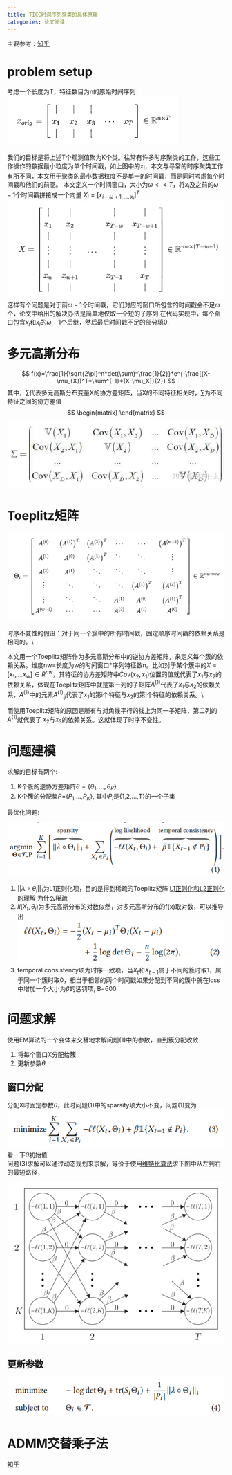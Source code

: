```yaml
---
title: TICC时间序列聚类的具体原理
categories: 论文阅读
---
```

主要参考：[知乎](https://zhuanlan.zhihu.com/p/459773743)
# problem setup
考虑一个长度为T，特征数目为n的原始时间序列\
![picture 3](../../images/a2961b52a495130a0889b842482991585d6f3fe7e4e9015ed3cae55700c9d1dc.png)  

我们的目标是将上述T个观测值聚为K个类。往常有许多时序聚类的工作，这些工作操作的数据最小粒度为单个时间戳，如上图中的$x_i$，本文与寻常的时序聚类工作有所不同，本文用于聚类的最小数据粒度不是单一的时间戳，而是同时考虑每个时间戳和他们的前驱。
本文定义一个时间窗口，大小为$\omega<<T$，将$x_i$及之前的$\omega-1$个时间戳拼接成一个向量
$X_i=[x_{i-\omega+1,...,x_i}]^T$
![picture 5](../../images/1df985efe7a82b99c25f695a8fc6b9db9ec589bf9426960e446aa1e3a664b3d8.png)  
这样有个问题是对于前$\omega-1$个时间戳，它们对应的窗口所包含的时间戳会不足$\omega$个，论文中给出的解决办法是简单地仅取一个短的子序列.在代码实现中，每个窗口包含$x_i$和$x_i$的$\omega-1$个后继，然后最后时间戳不足的部分填0.


# 多元高斯分布
$$
f(x)=\frac{1}{\sqrt{2\pi}^n*det(\sum)^\frac{1}{2}}*e^{-\frac{(X-\mu_{X})^T*\sum^{-1}*(X-\mu_X)}{2}}
$$
其中，$\sum$代表多元高斯分布变量X的协方差矩阵，当X的不同特征相关时，$\sum$为不同特征之间的协方差值
$$
\begin{matrix}
\end{matrix}
$$
![picture 2](../../images/b22f49ac9c6344a1dab88c1de18b840cc016bbe0b9bc3eaa14bf11c1a7b5a61c.png)  


# Toeplitz矩阵
![picture 4](../../images/f385bc05e5c2010de46abe7ef8e977f45f1b0cc1d46537b2e7f840b0681b0479.png)  

时序不变性的假设：对于同一个簇中的所有时间戳，固定顺序时间戳的依赖关系是相同的。\

本文用一个Toeplitz矩阵作为多元高斯分布中的逆协方差矩阵，来定义每个簇的依赖关系。维度nw=长度为w的时间窗口*序列特征数n。比如对于某个簇中的$X=[x_1,...x_w]\in R^{nw}$，其特征的协方差矩阵中$Cov(x_2,x_1)$位置的值就代表了$x_1$与$x_2$的依赖关系，体现在Toeplitz矩阵中就是第一列的子矩阵$A^{(1)}$代表了$x_1$与$x_2$的依赖关系，$A^{(1)}$中的元素${A^{(1)}}_{ij}$代表了$x_1$的第i个特征与$x_2$的第j个特征的依赖关系。\

而使用Toeplitz矩阵的原因是所有与对角线平行的线上为同一子矩阵，第二列的$A^{(1)}$就代表了
$x_2$与$x_3$的依赖关系。这就体现了时序不变性。

# 问题建模
求解的目标有两个:
1. K个簇的逆协方差矩阵$\theta=\{\theta_1,...,\theta_K\}$
2. K个簇的分配集$P$={$P_1$,...,$P_K$}, 其中$P_i$是{1,2,...,T}的一个子集
   
最优化问题:

![picture 6](../../images/dc1cf3d244b411b244a29a5e2b709c33151f98a14b3594dfc167ce965e2bfcd1.png)  
1. $||\lambda\circ\theta_i||_1$为L1正则化项，目的是得到稀疏的Toeplitz矩阵
[L1正则化和L2正则化的理解](https://blog.csdn.net/jinping_shi/article/details/52433975) 为什么稀疏
2. $ll(X_t,\theta_i)$为多元高斯分布的对数似然，对多元高斯分布的f(x)取对数，可以推导出
![picture 7](../../images/4728e3f4e996904c944a7ea0b1f52a4b83f4e2927d2c5dfacdd90a8de0775b87.png) 
3. temporal consistency项为时序一致项，当$X_t$和$X_{t-1}$属于不同的簇时取1，属于同一个簇时取0，相当于相邻的两个时间戳如果分配到不同的簇中就在loss中增加一个大小为$\beta$的惩罚项, B=600

# 问题求解
使用EM算法的一个变体来交替地求解问题(1)中的参数，直到簇分配收敛
1. 将每个窗口X分配给簇
2. 更新参数$\theta$

## 窗口分配
分配X时固定参数$\theta$，此时问题(1)中的sparsity项大小不变，问题(1)变为
![picture 8](../../images/35f1e495d626c62b5cfeba02d0d7940fd7ef5d2c227e35ca580eeef9aa74a00a.png)  \
看一下$\theta$初始值\
问题(3)求解可以通过动态规划来求解，等价于使用[维特比算法](https://www.zhihu.com/question/20136144)求下图中从左到右的最短路径，

![picture 9](../../images/c250a2bf3ecb1184ae1ddb94ebe63ede1c3af7a4bb6c34773040840d35a8e79c.png)  
## 更新参数
![picture 10](../../images/f09ca538590907263581a12b2bad57aaa9450717994d0da00487afa90f5dd2d2.png)  

# ADMM交替乘子法
[知乎](https://zhuanlan.zhihu.com/p/332243047)